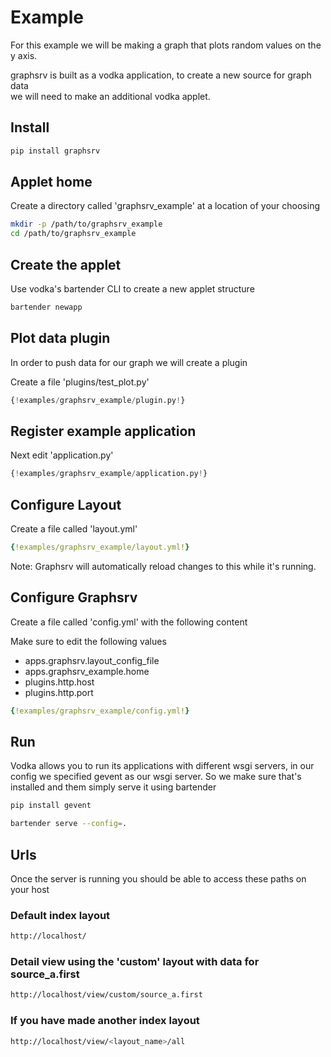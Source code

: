 # Example

For this example we will be making a graph that plots random values on the y axis.

graphsrv is built as a vodka application, to create a new source for graph data  
we will need to make an additional vodka applet.

## Install 

```sh
pip install graphsrv
```

## Applet home

Create a directory called 'graphsrv_example' at a location of your choosing

```sh
mkdir -p /path/to/graphsrv_example
cd /path/to/graphsrv_example
```

## Create the applet

Use vodka's bartender CLI to create a new applet structure

```sh
bartender newapp
```

## Plot data plugin

In order to push data for our graph we will create a plugin

Create a file 'plugins/test_plot.py'

```py
{!examples/graphsrv_example/plugin.py!}
```

## Register example application

Next edit 'application.py'

```py
{!examples/graphsrv_example/application.py!}
```

## Configure Layout

Create a file called 'layout.yml'

```yml
{!examples/graphsrv_example/layout.yml!}
```

Note: Graphsrv will automatically reload changes to this while it's running.

## Configure Graphsrv

Create a file called 'config.yml' with the following content

Make sure to edit the following values

- apps.graphsrv.layout_config_file
- apps.graphsrv_example.home
- plugins.http.host
- plugins.http.port

```yml
{!examples/graphsrv_example/config.yml!}
```

## Run

Vodka allows you to run its applications with different wsgi servers, in our config we specified
gevent as our wsgi server. So we make sure that's installed and them simply serve it using bartender

```sh
pip install gevent
```

```sh
bartender serve --config=.
```

## Urls

Once the server is running you should be able to access these paths on your host

### Default index layout
```sh
http://localhost/
```

### Detail view using the 'custom' layout with data for source_a.first
```sh
http://localhost/view/custom/source_a.first
```

### If you have made another index layout 
```sh
http://localhost/view/<layout_name>/all
```


